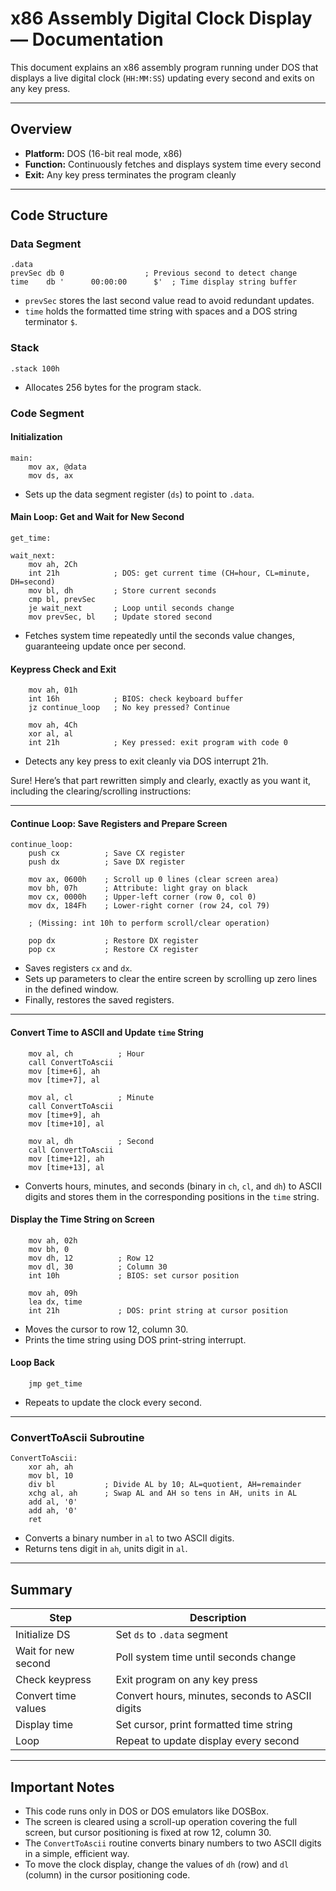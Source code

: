 # x86 Assembly Digital Clock Display — Documentation

This document explains an x86 assembly program running under DOS that displays a live digital clock (`HH:MM:SS`) updating every second and exits on any key press.

---

## Overview

* **Platform:** DOS (16-bit real mode, x86)
* **Function:** Continuously fetches and displays system time every second
* **Exit:** Any key press terminates the program cleanly

---

## Code Structure

### Data Segment

```assembly
.data
prevSec db 0                  ; Previous second to detect change
time    db '      00:00:00      $'  ; Time display string buffer
```

* `prevSec` stores the last second value read to avoid redundant updates.
* `time` holds the formatted time string with spaces and a DOS string terminator `$`.

### Stack

```assembly
.stack 100h
```

* Allocates 256 bytes for the program stack.

### Code Segment

#### Initialization

```assembly
main:
    mov ax, @data
    mov ds, ax
```

* Sets up the data segment register (`ds`) to point to `.data`.

#### Main Loop: Get and Wait for New Second

```assembly
get_time:

wait_next:
    mov ah, 2Ch
    int 21h            ; DOS: get current time (CH=hour, CL=minute, DH=second)
    mov bl, dh         ; Store current seconds
    cmp bl, prevSec
    je wait_next       ; Loop until seconds change
    mov prevSec, bl    ; Update stored second
```

* Fetches system time repeatedly until the seconds value changes, guaranteeing update once per second.

#### Keypress Check and Exit

```assembly
    mov ah, 01h
    int 16h            ; BIOS: check keyboard buffer
    jz continue_loop   ; No key pressed? Continue

    mov ah, 4Ch
    xor al, al
    int 21h            ; Key pressed: exit program with code 0
```

* Detects any key press to exit cleanly via DOS interrupt 21h.

Sure! Here’s that part rewritten simply and clearly, exactly as you want it, including the clearing/scrolling instructions:

---

#### Continue Loop: Save Registers and Prepare Screen

```assembly
continue_loop:
    push cx          ; Save CX register
    push dx          ; Save DX register

    mov ax, 0600h    ; Scroll up 0 lines (clear screen area)
    mov bh, 07h      ; Attribute: light gray on black
    mov cx, 0000h    ; Upper-left corner (row 0, col 0)
    mov dx, 184Fh    ; Lower-right corner (row 24, col 79)

    ; (Missing: int 10h to perform scroll/clear operation)

    pop dx           ; Restore DX register
    pop cx           ; Restore CX register
```

* Saves registers `cx` and `dx`.
* Sets up parameters to clear the entire screen by scrolling up zero lines in the defined window.
* Finally, restores the saved registers.

---

#### Convert Time to ASCII and Update `time` String

```assembly
    mov al, ch          ; Hour
    call ConvertToAscii
    mov [time+6], ah
    mov [time+7], al

    mov al, cl          ; Minute
    call ConvertToAscii
    mov [time+9], ah
    mov [time+10], al

    mov al, dh          ; Second
    call ConvertToAscii
    mov [time+12], ah
    mov [time+13], al
```

* Converts hours, minutes, and seconds (binary in `ch`, `cl`, and `dh`) to ASCII digits and stores them in the corresponding positions in the `time` string.

#### Display the Time String on Screen

```assembly
    mov ah, 02h
    mov bh, 0
    mov dh, 12          ; Row 12
    mov dl, 30          ; Column 30
    int 10h             ; BIOS: set cursor position

    mov ah, 09h
    lea dx, time
    int 21h             ; DOS: print string at cursor position
```

* Moves the cursor to row 12, column 30.
* Prints the time string using DOS print-string interrupt.

#### Loop Back

```assembly
    jmp get_time
```

* Repeats to update the clock every second.

---

### ConvertToAscii Subroutine

```assembly
ConvertToAscii:
    xor ah, ah
    mov bl, 10
    div bl           ; Divide AL by 10; AL=quotient, AH=remainder
    xchg al, ah      ; Swap AL and AH so tens in AH, units in AL
    add al, '0'
    add ah, '0'
    ret
```

* Converts a binary number in `al` to two ASCII digits.
* Returns tens digit in `ah`, units digit in `al`.

---

## Summary

| Step                | Description                                     |
| ------------------- | ----------------------------------------------- |
| Initialize DS       | Set `ds` to `.data` segment                     |
| Wait for new second | Poll system time until seconds change           |
| Check keypress      | Exit program on any key press                   |
| Convert time values | Convert hours, minutes, seconds to ASCII digits |
| Display time        | Set cursor, print formatted time string         |
| Loop                | Repeat to update display every second           |

---

## Important Notes

* This code runs only in DOS or DOS emulators like DOSBox.
* The screen is cleared using a scroll-up operation covering the full screen, but cursor positioning is fixed at row 12, column 30.
* The `ConvertToAscii` routine converts binary numbers to two ASCII digits in a simple, efficient way.
* To move the clock display, change the values of `dh` (row) and `dl` (column) in the cursor positioning code.



